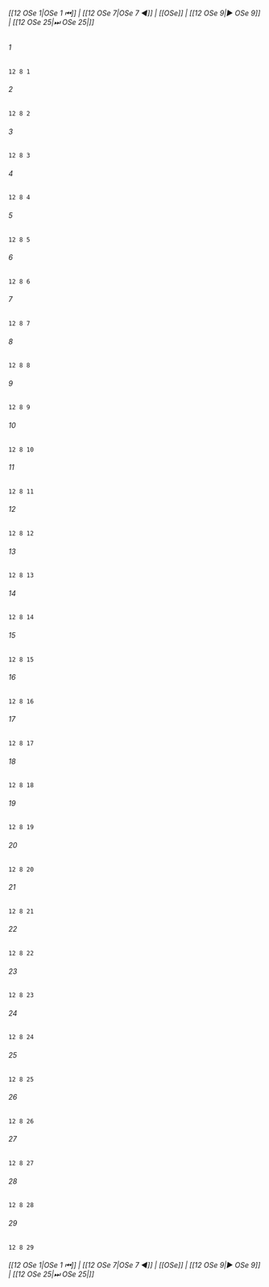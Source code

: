 
###### [[12 OSe 1|OSe 1 ⏮]] | [[12 OSe 7|OSe 7 ◀]] | [[OSe]] | [[12 OSe 9|▶ OSe 9]] | [[12 OSe 25|⏭ OSe 25|]]

###### 1
``` verse
12 8 1 
```
###### 2
``` verse
12 8 2 
```
###### 3
``` verse
12 8 3 
```
###### 4
``` verse
12 8 4 
```
###### 5
``` verse
12 8 5 
```
###### 6
``` verse
12 8 6 
```
###### 7
``` verse
12 8 7 
```
###### 8
``` verse
12 8 8 
```
###### 9
``` verse
12 8 9 
```
###### 10
``` verse
12 8 10 
```
###### 11
``` verse
12 8 11 
```
###### 12
``` verse
12 8 12 
```
###### 13
``` verse
12 8 13 
```
###### 14
``` verse
12 8 14 
```
###### 15
``` verse
12 8 15 
```
###### 16
``` verse
12 8 16 
```
###### 17
``` verse
12 8 17 
```
###### 18
``` verse
12 8 18 
```
###### 19
``` verse
12 8 19 
```
###### 20
``` verse
12 8 20 
```
###### 21
``` verse
12 8 21 
```
###### 22
``` verse
12 8 22 
```
###### 23
``` verse
12 8 23 
```
###### 24
``` verse
12 8 24 
```
###### 25
``` verse
12 8 25 
```
###### 26
``` verse
12 8 26 
```
###### 27
``` verse
12 8 27 
```
###### 28
``` verse
12 8 28 
```
###### 29
``` verse
12 8 29 
```

###### [[12 OSe 1|OSe 1 ⏮]] | [[12 OSe 7|OSe 7 ◀]] | [[OSe]] | [[12 OSe 9|▶ OSe 9]] | [[12 OSe 25|⏭ OSe 25|]]

